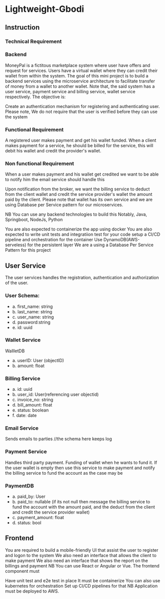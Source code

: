 # Lightweight-Gbodi

## Instruction

### Technical Requirement

### Backend

MoneyPal is a fictitous marketplace system where user have offers and request for services. Users have a virtual wallet where they can credit their wallet from within the system. The goal of this mini project is to build a backend services using the microservice architecture to facilitate transfer of money from a wallet to another wallet. Note that, the said system has a user service, payment service and billing service, wallet service respectively. The objective is:

Create an authentication mechanism for registering and authenticating user. Please note, We do not require that the user is verified before they can use the system

### Functional Requirement

A registered user makes payment and get his wallet funded. When a client makes payment for a service, he should be billed for the service, this will debit his wallet and credit the provider's wallet.

### Non functional Requirement

When a user makes payment and his wallet get credited we want to be able to notify him the email service should handle this

Upon notification from the broker, we want the billing service to deduct from the client wallet and credit the service provider's wallet the amount paid by the client. Please note that wallet has its own service and we are using Database per Service pattern for our microservices.

NB You can use any backend technologies to build this Notably, Java, Springboot, NodeJs, Python

You are also expected to containerize the app using docker
You are also expected to write unit tests and integratiion test for your code
setup a CI/CD pipeline and orchestration for the container
Use DynamoDB(AWS-serveless) for the persistent layer
We are a using a Database Per Service Pattern for this project

## User Service

The user services handles the registration, authentication and authorization of the user.

### User Schema:

- a. first_name: string
- b. last_name: string
- c. user_name: string
- d. password:string
- e. id: uuid

### Wallet Service

WallletDB

- a. userID: User (objectID)
- b. amount: float

### Billing Service

- a. id: uuid
- b. user_id: User(referencing user objectid)
- c. invoice_no: string
- d. bill_amount: float
- e. status: boolean
- f. date: date

### Email Service

Sends emails to parties //the schema here keeps log

### Payment Service

Handles third party payment. Funding of wallet when he wants to fund it. If the user wallet is empty then use this service to make payment and notify the billing service to fund the account as the case may be

### PaymentDB

- a. paid_by: User
- b. paid_to: nullable (if its not null then message the billing service to fund the account with the amount paid, and the deduct from the client and credit the service provider wallet)
- c. payment_amount: float
- d. status: bool

## Frontend

You are required to build a mobile-friendly UI that assist the user to register and logon to the system
We also need an interface that allows the client to make payment
We also need an interface that shows the report on the billings and payment
NB You can use React or Angular or Vue. The frontend component must

Have unit test and e2e test in place
It must be containerize
You can also use kubernetes for orchestration
Set up CI/CD pipelines for that
NB Application must be deployed to AWS.
